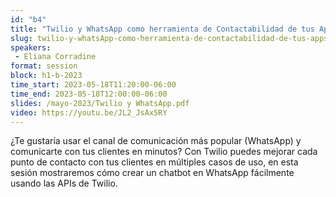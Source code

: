 ```yaml
---
id: "b4"
title: "Twilio y WhatsApp como herramienta de Contactabilidad de tus Apps"
slug: twilio-y-whatsApp-como-herramienta-de-contactabilidad-de-tus-apps
speakers:
 - Eliana Corradine
format: session
block: h1-b-2023
time_start: 2023-05-18T11:20:00-06:00
time_end: 2023-05-18T12:00:00-06:00
slides: /mayo-2023/Twilio y WhatsApp.pdf
video: https://youtu.be/JL2_JsAx5RY
---
```


¿Te gustaría usar el canal de comunicación más popular (WhatsApp) y comunicarte con tus clientes en minutos? Con Twilio puedes mejorar cada punto de contacto con tus clientes en múltiples casos de uso, en esta sesión mostraremos cómo crear un chatbot en WhatsApp fácilmente usando las APIs de Twilio.
